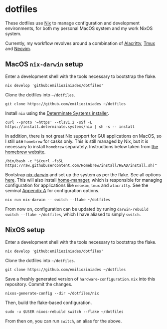 # dotfiles

These dotfiles use [Nix](https://nixos.org/) to manage configuration and development environments, for both my personal MacOS system and my work NixOS system.

Currently, my workflow revolves around a combination of [Alacritty](https://alacritty.org/), [Tmux](https://github.com/tmux/tmux) and [Neovim](https://neovim.io/).

## MacOS `nix-darwin` setup

Enter a development shell with the tools necessary to bootstrap the flake.

```
nix develop 'github:emilioziniades/dotfiles'
```

Clone the dotfiles into `~/dotfiles`.

```
git clone https://github.com/emilioziniades ~/dotfiles
```

Install `nix` using the [Determinate Systems installer](https://github.com/DeterminateSystems/nix-installer).

```
curl --proto '=https' --tlsv1.2 -sSf -L https://install.determinate.systems/nix | sh -s -- install
```

In addition, there is not great Nix support for GUI applications on MacOS, so I still use `homebrew` for casks only. This is still managed by Nix, but it is necessary to install `homebrew` separately. Instructions below taken from [the homebrew website](https://brew.sh/).

```
/bin/bash -c "$(curl -fsSL https://raw.githubusercontent.com/Homebrew/install/HEAD/install.sh)"
```

Bootstrap [nix-darwin](http://daiderd.com/nix-darwin/#flakes) and set up the system as per the flake. See all options [here](https://daiderd.com/nix-darwin/manual/index.html). This will also install [home-manager](https://nix-community.github.io/home-manager/index.html), which is responsible for managing configuration for applications like `neovim`, `tmux` and `alacritty`. See the seminal [Appendix A](https://nix-community.github.io/home-manager/options.html) for configuration options.

```
nix run nix-darwin -- switch --flake ~/dotfiles
```

From now on, configuration can be updated by runing `darwin-rebuild switch --flake ~/dotfiles`, which I have aliased to simply `switch`.

## NixOS setup

Enter a development shell with the tools necessary to bootstrap the flake.

```
nix develop 'github:emilioziniades/dotfiles'
```

Clone the dotfiles into `~/dotfiles`.

```
git clone https://github.com/emilioziniades ~/dotfiles
```

Save a freshly generated version of `hardware-configuration.nix` into this repository. Commit the changes.

```
nixos-generate-config --dir ~/dotfiles/nix
```

Then, build the flake-based configuration.

```
sudo -u $USER nixos-rebuild switch --flake ~/dotfiles
```

From then on, you can run `switch`, an alias for the above.
